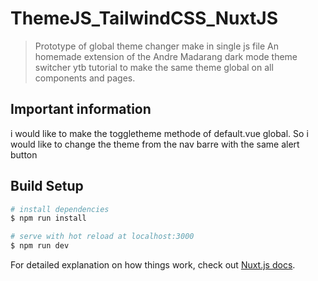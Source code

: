 # ThemeJS_TailwindCSS_NuxtJS

> Prototype of global theme changer make in single js file
> An homemade extension of the Andre Madarang dark mode theme switcher ytb tutorial to make the same theme global on all components and pages.
## Important information

i would like to make the toggletheme  methode of default.vue  global.
So i would like to change the theme from the nav barre with the same alert button
## Build Setup

```bash
# install dependencies
$ npm run install

# serve with hot reload at localhost:3000
$ npm run dev
```

For detailed explanation on how things work, check out [Nuxt.js docs](https://nuxtjs.org).
